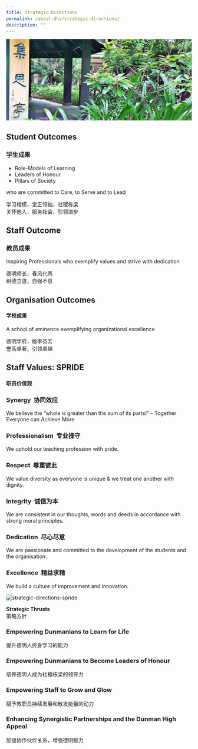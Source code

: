 ```yaml
---
title: Strategic Directions
permalink: /about-dhs/strategic-directions/
description: ""
---
```

![strategic direction](/images/Homepage/masthead-about-strategic.jpg)

## **Student Outcomes**  
### **学生成果**

*   Role-Models of Learning
*   Leaders of Honour
*   Pillars of Society

who are committed to Care, to Serve and to Lead

学习楷模，堂正领袖，社稷栋梁  
关怀他人，服务社会，引领进步


## **Staff Outcome**  
### **教员成果**

Inspiring Professionals who exemplify values and strive with dedication

德明师长，春风化雨  
树德立道，自强不息

## **Organisation Outcomes**  
#### **学校成果**

A school of eminence exemplifying organizational excellence

德明学府，桃李芬芳  
誉高卓著，引领卓越

## **Staff Values: SPRIDE**  
#### **职员价值观**

### Synergy  协同效应 

We believe the “whole is greater than the sum of its parts!” – Together Everyone can Achieve More.


### Professionalism  专业操守 

We uphold our teaching profession with pride.


### Respect  尊重彼此

We value diversity as everyone is unique & we treat one another with dignity.


### Integrity  诚信为本

We are consistent in our thoughts, words and deeds in accordance with strong moral principles.

### Dedication  尽心尽意 

We are passionate and committed to the development of the students and the organisation.

### Excellence  精益求精 

We build a culture of improvement and innovation.

![strategic-directions-spride](https://dunmanhigh.moe.edu.sg/wp-content/uploads/2016/07/strategic-directions-spride-340x340.png "strategic-directions-spride")

**Strategic Thrusts**  
策略方针


### Empowering Dunmanians to Learn for Life 
提升德明人终身学习的能力  

### Empowering Dunmanians to Become Leaders of Honour
培养德明人成为社稷栋梁的领导力  

### Empowering Staff to Grow and Glow
赋予教职员持续发展和散发能量的动力  

### Enhancing Synergistic Partnerships and the Dunman High Appeal
加强协作伙伴关系，增强德明魅力